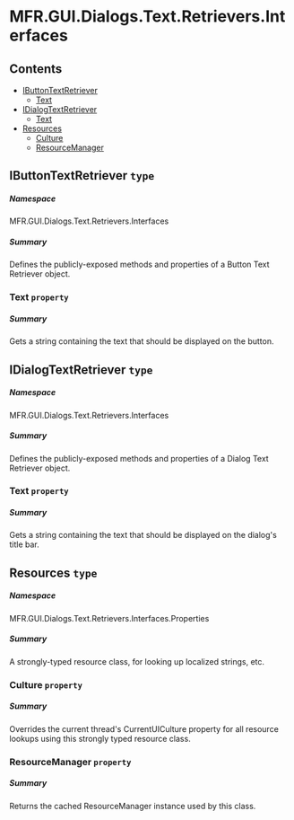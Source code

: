 <a name='assembly'></a>
# MFR.GUI.Dialogs.Text.Retrievers.Interfaces

## Contents

- [IButtonTextRetriever](#T-MFR-GUI-Dialogs-Text-Retrievers-Interfaces-IButtonTextRetriever 'MFR.GUI.Dialogs.Text.Retrievers.Interfaces.IButtonTextRetriever')
  - [Text](#P-MFR-GUI-Dialogs-Text-Retrievers-Interfaces-IButtonTextRetriever-Text 'MFR.GUI.Dialogs.Text.Retrievers.Interfaces.IButtonTextRetriever.Text')
- [IDialogTextRetriever](#T-MFR-GUI-Dialogs-Text-Retrievers-Interfaces-IDialogTextRetriever 'MFR.GUI.Dialogs.Text.Retrievers.Interfaces.IDialogTextRetriever')
  - [Text](#P-MFR-GUI-Dialogs-Text-Retrievers-Interfaces-IDialogTextRetriever-Text 'MFR.GUI.Dialogs.Text.Retrievers.Interfaces.IDialogTextRetriever.Text')
- [Resources](#T-MFR-GUI-Dialogs-Text-Retrievers-Interfaces-Properties-Resources 'MFR.GUI.Dialogs.Text.Retrievers.Interfaces.Properties.Resources')
  - [Culture](#P-MFR-GUI-Dialogs-Text-Retrievers-Interfaces-Properties-Resources-Culture 'MFR.GUI.Dialogs.Text.Retrievers.Interfaces.Properties.Resources.Culture')
  - [ResourceManager](#P-MFR-GUI-Dialogs-Text-Retrievers-Interfaces-Properties-Resources-ResourceManager 'MFR.GUI.Dialogs.Text.Retrievers.Interfaces.Properties.Resources.ResourceManager')

<a name='T-MFR-GUI-Dialogs-Text-Retrievers-Interfaces-IButtonTextRetriever'></a>
## IButtonTextRetriever `type`

##### Namespace

MFR.GUI.Dialogs.Text.Retrievers.Interfaces

##### Summary

Defines the publicly-exposed methods and properties of a Button Text Retriever
object.

<a name='P-MFR-GUI-Dialogs-Text-Retrievers-Interfaces-IButtonTextRetriever-Text'></a>
### Text `property`

##### Summary

Gets a string containing the text that should be displayed on the button.

<a name='T-MFR-GUI-Dialogs-Text-Retrievers-Interfaces-IDialogTextRetriever'></a>
## IDialogTextRetriever `type`

##### Namespace

MFR.GUI.Dialogs.Text.Retrievers.Interfaces

##### Summary

Defines the publicly-exposed methods and properties of a Dialog Text Retriever
object.

<a name='P-MFR-GUI-Dialogs-Text-Retrievers-Interfaces-IDialogTextRetriever-Text'></a>
### Text `property`

##### Summary

Gets a string containing the text that should be displayed on the dialog's
title bar.

<a name='T-MFR-GUI-Dialogs-Text-Retrievers-Interfaces-Properties-Resources'></a>
## Resources `type`

##### Namespace

MFR.GUI.Dialogs.Text.Retrievers.Interfaces.Properties

##### Summary

A strongly-typed resource class, for looking up localized strings, etc.

<a name='P-MFR-GUI-Dialogs-Text-Retrievers-Interfaces-Properties-Resources-Culture'></a>
### Culture `property`

##### Summary

Overrides the current thread's CurrentUICulture property for all
  resource lookups using this strongly typed resource class.

<a name='P-MFR-GUI-Dialogs-Text-Retrievers-Interfaces-Properties-Resources-ResourceManager'></a>
### ResourceManager `property`

##### Summary

Returns the cached ResourceManager instance used by this class.
